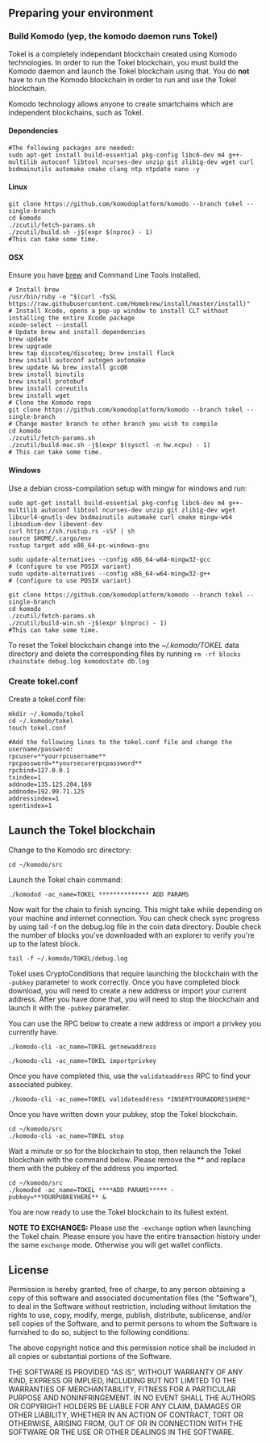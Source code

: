 ## Preparing your environment

### Build Komodo (yep, the komodo daemon runs Tokel)

Tokel is a completely independant blockchain created using Komodo technologies. In order to run the Tokel blockchain, you must build the Komodo daemon and launch the Tokel blockchain using that. You do **not** have to run the Komodo blockchain in order to run and use the Tokel blockchain.

Komodo technology allows anyone to create smartchains which are independent blockchains, such as Tokel.

#### Dependencies

```shell
#The following packages are needed:
sudo apt-get install build-essential pkg-config libc6-dev m4 g++-multilib autoconf libtool ncurses-dev unzip git zlib1g-dev wget curl bsdmainutils automake cmake clang ntp ntpdate nano -y
```

#### Linux
```shell
git clone https://github.com/komodoplatform/komodo --branch tokel --single-branch
cd komodo
./zcutil/fetch-params.sh
./zcutil/build.sh -j$(expr $(nproc) - 1)
#This can take some time.
```

#### OSX
Ensure you have [brew](https://brew.sh) and Command Line Tools installed.
```shell
# Install brew
/usr/bin/ruby -e "$(curl -fsSL https://raw.githubusercontent.com/Homebrew/install/master/install)"
# Install Xcode, opens a pop-up window to install CLT without installing the entire Xcode package
xcode-select --install 
# Update brew and install dependencies
brew update
brew upgrade
brew tap discoteq/discoteq; brew install flock
brew install autoconf autogen automake
brew update && brew install gcc@8
brew install binutils
brew install protobuf
brew install coreutils
brew install wget
# Clone the Komodo repo
git clone https://github.com/komodoplatform/komodo --branch tokel --single-branch
# Change master branch to other branch you wish to compile
cd komodo
./zcutil/fetch-params.sh
./zcutil/build-mac.sh -j$(expr $(sysctl -n hw.ncpu) - 1)
# This can take some time.
```

#### Windows
Use a debian cross-compilation setup with mingw for windows and run:
```shell
sudo apt-get install build-essential pkg-config libc6-dev m4 g++-multilib autoconf libtool ncurses-dev unzip git zlib1g-dev wget libcurl4-gnutls-dev bsdmainutils automake curl cmake mingw-w64 libsodium-dev libevent-dev
curl https://sh.rustup.rs -sSf | sh
source $HOME/.cargo/env
rustup target add x86_64-pc-windows-gnu

sudo update-alternatives --config x86_64-w64-mingw32-gcc
# (configure to use POSIX variant)
sudo update-alternatives --config x86_64-w64-mingw32-g++
# (configure to use POSIX variant)

git clone https://github.com/komodoplatform/komodo --branch tokel --single-branch
cd komodo
./zcutil/fetch-params.sh
./zcutil/build-win.sh -j$(expr $(nproc) - 1)
#This can take some time.
```

To reset the Tokel blockchain change into the *~/.komodo/TOKEL* data directory and delete the corresponding files by running `rm -rf blocks chainstate debug.log komodostate db.log`

### Create tokel.conf

Create a tokel.conf file:

```
mkdir ~/.komodo/tokel
cd ~/.komodo/tokel
touch tokel.conf

#Add the following lines to the tokel.conf file and change the username/password:
rpcuser=**yourrpcusername**
rpcpassword=**yoursecurerpcpassword**
rpcbind=127.0.0.1
txindex=1
addnode=135.125.204.169
addnode=192.99.71.125
addressindex=1
spentindex=1
```

## Launch the Tokel blockchain

Change to the Komodo src directory:

```
cd ~/komodo/src
```

Launch the Tokel chain command:

```
./komodod -ac_name=TOKEL ************** ADD PARAMS
```

Now wait for the chain to finish syncing. This might take while depending on your machine and internet connection. You can check check sync progress by using tail -f on the debug.log file in the coin data directory. Double check the number of blocks you've downloaded with an explorer to verify you're up to the latest block.

```
tail -f ~/.komodo/TOKEL/debug.log
```

Tokel uses CryptoConditions that require launching the blockchain with the `-pubkey` parameter to work correctly. Once you have completed block download, you will need to create a new address or import your current address. After you have done that, you will need to stop the blockchain and launch it with the `-pubkey` parameter.

You can use the RPC below to create a new address or import a privkey you currently have.

```
./komodo-cli -ac_name=TOKEL getnewaddress
```
```
./komodo-cli -ac_name=TOKEL importprivkey
```

Once you have completed this, use the `validateaddress` RPC to find your associated pubkey.

```
./komodo-cli -ac_name=TOKEL validateaddress *INSERTYOURADDRESSHERE*
```

Once you have written down your pubkey, stop the Tokel blockchain.

```
cd ~/komodo/src
./komodo-cli -ac_name=TOKEL stop
```

Wait a minute or so for the blockchain to stop, then relaunch the Tokel blockchain with the command below. Please remove the ** and replace them with the pubkey of the address you imported.

```
cd ~/komodo/src
./komodod -ac_name=TOKEL ****ADD PARAMS***** -pubkey=**YOURPUBKEYHERE** &
```

You are now ready to use the Tokel blockchain to its fullest extent.


**NOTE TO EXCHANGES:**
Please use the `-exchange` option when launching the Tokel chain. Please ensure you have the entire transaction history under the same `exchange` mode. Otherwise you will get wallet conflicts.


License
-------
Permission is hereby granted, free of charge, to any person obtaining a copy of this software and associated documentation files (the "Software"), to deal in the Software without restriction, including without limitation the rights to use, copy, modify, merge, publish, distribute, sublicense, and/or sell copies of the Software, and to permit persons to whom the Software is furnished to do so, subject to the following conditions:

The above copyright notice and this permission notice shall be included in all copies or substantial portions of the Software.

THE SOFTWARE IS PROVIDED "AS IS", WITHOUT WARRANTY OF ANY KIND, EXPRESS OR IMPLIED, INCLUDING BUT NOT LIMITED TO THE WARRANTIES OF MERCHANTABILITY, FITNESS FOR A PARTICULAR PURPOSE AND NONINFRINGEMENT. IN NO EVENT SHALL THE AUTHORS OR COPYRIGHT HOLDERS BE LIABLE FOR ANY CLAIM, DAMAGES OR OTHER LIABILITY, WHETHER IN AN ACTION OF CONTRACT, TORT OR OTHERWISE, ARISING FROM, OUT OF OR IN CONNECTION WITH THE SOFTWARE OR THE USE OR OTHER DEALINGS IN THE SOFTWARE.
